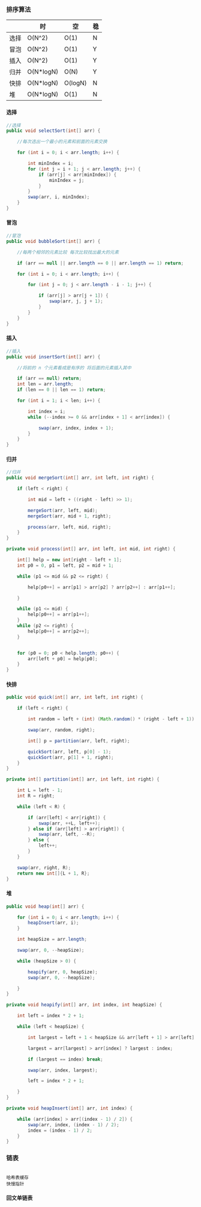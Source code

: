 



### 排序算法

|      | 时        | 空      | 稳   |
| ---- | --------- | ------- | ---- |
| 选择 | O(N^2)    | O(1)    | N    |
| 冒泡 | O(N^2)    | O(1)    | Y    |
| 插入 | O(N^2)    | O(1)    | Y    |
| 归并 | O(N*logN) | O(N)    | Y    |
| 快排 | O(N*logN) | O(logN) | N    |
| 堆   | O(N*logN) | O(1)    | N    |



#### 选择

```java
//选择
public void selectSort(int[] arr) {

    //每次选出一个最小的元素和前面的元素交换

    for (int i = 0; i < arr.length; i++) {

        int minIndex = i;
        for (int j = i + 1; j < arr.length; j++) {
            if (arr[j] < arr[minIndex]) {
                minIndex = j;
            }
        }
        swap(arr, i, minIndex);
    }
}
```



#### 冒泡

```java
//冒泡
public void bubbleSort(int[] arr) {

    //每两个相邻的元素比较 每次比较找出最大的元素

    if (arr == null || arr.length == 0 || arr.length == 1) return;

    for (int i = 0; i < arr.length; i++) {

        for (int j = 0; j < arr.length - i - 1; j++) {

            if (arr[j] > arr[j + 1]) {
                swap(arr, j, j + 1);
            }
        }
    }
}
```



#### 插入

```java
//插入
public void insertSort(int[] arr) {

    //将前的 n 个元素看成是有序的 将后面的元素插入其中

    if (arr == null) return;
    int len = arr.length;
    if (len == 0 || len == 1) return;

    for (int i = 1; i < len; i++) {

        int index = i;
        while (--index >= 0 && arr[index + 1] < arr[index]) {

            swap(arr, index, index + 1);
        }
    }
}
```



#### 归并

```java
//归并
public void mergeSort(int[] arr, int left, int right) {

    if (left < right) {

        int mid = left + ((right - left) >> 1);

        mergeSort(arr, left, mid);
        mergeSort(arr, mid + 1, right);

        process(arr, left, mid, right);
    }
}

private void process(int[] arr, int left, int mid, int right) {

    int[] help = new int[right - left + 1];
    int p0 = 0, p1 = left, p2 = mid + 1;

    while (p1 <= mid && p2 <= right) {

        help[p0++] = arr[p1] > arr[p2] ? arr[p2++] : arr[p1++];

    }

    while (p1 <= mid) {
        help[p0++] = arr[p1++];
    }
    while (p2 <= right) {
        help[p0++] = arr[p2++];
    }


    for (p0 = 0; p0 < help.length; p0++) {
        arr[left + p0] = help[p0];
    }
}
```



#### 快排

```java
public void quick(int[] arr, int left, int right) {

    if (left < right) {

        int random = left + (int) (Math.random() * (right - left + 1));

        swap(arr, random, right);

        int[] p = partition(arr, left, right);

        quickSort(arr, left, p[0] - 1);
        quickSort(arr, p[1] + 1, right);
    }
}

private int[] partition(int[] arr, int left, int right) {

    int L = left - 1;
    int R = right;

    while (left < R) {

        if (arr[left] < arr[right]) {
            swap(arr, ++L, left++);
        } else if (arr[left] > arr[right]) {
            swap(arr, left, --R);
        } else {
            left++;
        }
    }

    swap(arr, right, R);
    return new int[]{L + 1, R};
}
```



#### 堆

```java
public void heap(int[] arr) {

    for (int i = 0; i < arr.length; i++) {
        heapInsert(arr, i);
    }

    int heapSize = arr.length;

    swap(arr, 0, --heapSize);

    while (heapSize > 0) {

        heapify(arr, 0, heapSize);
        swap(arr, 0, --heapSize);

    }
}

private void heapify(int[] arr, int index, int heapSize) {

    int left = index * 2 + 1;

    while (left < heapSize) {

        int largest = left + 1 < heapSize && arr[left + 1] > arr[left] ? left + 1 : left;

        largest = arr[largest] > arr[index] ? largest : index;

        if (largest == index) break;

        swap(arr, index, largest);

        left = index * 2 + 1;

    }
}

private void heapInsert(int[] arr, int index) {

    while (arr[index] > arr[(index - 1) / 2]) {
        swap(arr, index, (index - 1) / 2);
        index = (index - 1) / 2;
    }
}

```



















### 链表

```

哈希表缓存
快慢指针

```



#### 回文单链表



































































































































